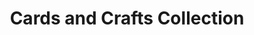 ---
title: "Cards and Crafts Collection"
url: /clacton-on-sea/cards-and-crafts-collection/
shop: shop
---